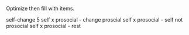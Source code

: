 Optimize then fill with items.


self-change 5
self x prosocial - change proscial
self x prosocial - self not prosocial
self x prosocial - rest

